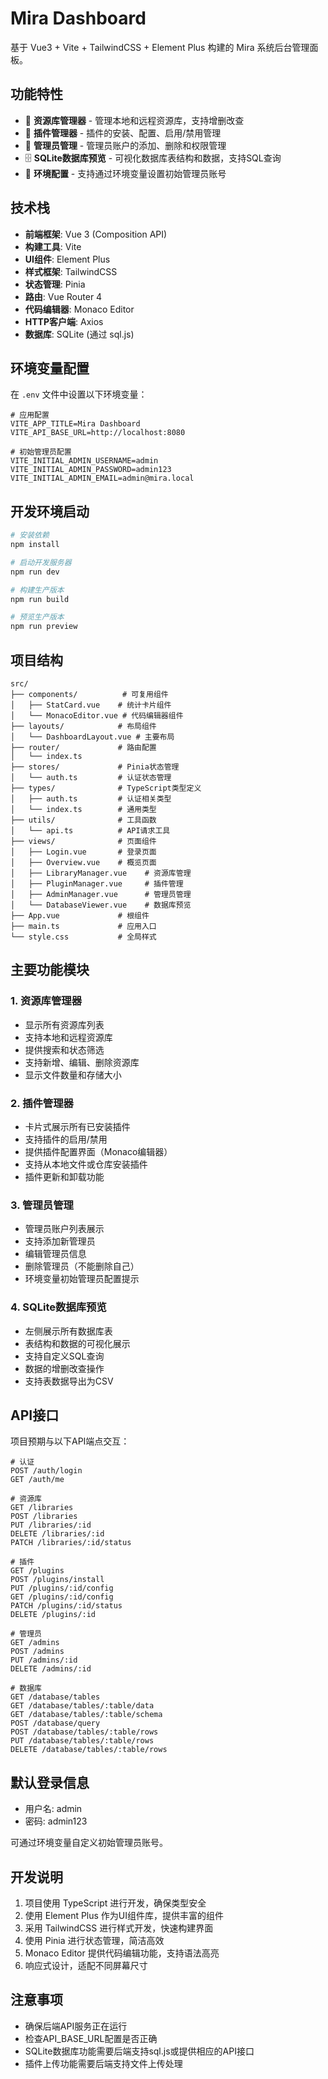 # Mira Dashboard

基于 Vue3 + Vite + TailwindCSS + Element Plus 构建的 Mira 系统后台管理面板。

## 功能特性

- 🎯 **资源库管理器** - 管理本地和远程资源库，支持增删改查
- 🔌 **插件管理器** - 插件的安装、配置、启用/禁用管理
- 👥 **管理员管理** - 管理员账户的添加、删除和权限管理
- 🗄️ **SQLite数据库预览** - 可视化数据库表结构和数据，支持SQL查询
- 🔧 **环境配置** - 支持通过环境变量设置初始管理员账号

## 技术栈

- **前端框架**: Vue 3 (Composition API)
- **构建工具**: Vite
- **UI组件**: Element Plus
- **样式框架**: TailwindCSS
- **状态管理**: Pinia
- **路由**: Vue Router 4
- **代码编辑器**: Monaco Editor
- **HTTP客户端**: Axios
- **数据库**: SQLite (通过 sql.js)

## 环境变量配置

在 `.env` 文件中设置以下环境变量：

```env
# 应用配置
VITE_APP_TITLE=Mira Dashboard
VITE_API_BASE_URL=http://localhost:8080

# 初始管理员配置
VITE_INITIAL_ADMIN_USERNAME=admin
VITE_INITIAL_ADMIN_PASSWORD=admin123
VITE_INITIAL_ADMIN_EMAIL=admin@mira.local
```

## 开发环境启动

```bash
# 安装依赖
npm install

# 启动开发服务器
npm run dev

# 构建生产版本
npm run build

# 预览生产版本
npm run preview
```

## 项目结构

```
src/
├── components/          # 可复用组件
│   ├── StatCard.vue    # 统计卡片组件
│   └── MonacoEditor.vue # 代码编辑器组件
├── layouts/            # 布局组件
│   └── DashboardLayout.vue # 主要布局
├── router/             # 路由配置
│   └── index.ts
├── stores/             # Pinia状态管理
│   └── auth.ts         # 认证状态管理
├── types/              # TypeScript类型定义
│   ├── auth.ts         # 认证相关类型
│   └── index.ts        # 通用类型
├── utils/              # 工具函数
│   └── api.ts          # API请求工具
├── views/              # 页面组件
│   ├── Login.vue       # 登录页面
│   ├── Overview.vue    # 概览页面
│   ├── LibraryManager.vue    # 资源库管理
│   ├── PluginManager.vue     # 插件管理
│   ├── AdminManager.vue      # 管理员管理
│   └── DatabaseViewer.vue    # 数据库预览
├── App.vue             # 根组件
├── main.ts             # 应用入口
└── style.css           # 全局样式
```

## 主要功能模块

### 1. 资源库管理器
- 显示所有资源库列表
- 支持本地和远程资源库
- 提供搜索和状态筛选
- 支持新增、编辑、删除资源库
- 显示文件数量和存储大小

### 2. 插件管理器
- 卡片式展示所有已安装插件
- 支持插件的启用/禁用
- 提供插件配置界面（Monaco编辑器）
- 支持从本地文件或仓库安装插件
- 插件更新和卸载功能

### 3. 管理员管理
- 管理员账户列表展示
- 支持添加新管理员
- 编辑管理员信息
- 删除管理员（不能删除自己）
- 环境变量初始管理员配置提示

### 4. SQLite数据库预览
- 左侧展示所有数据库表
- 表结构和数据的可视化展示
- 支持自定义SQL查询
- 数据的增删改查操作
- 支持表数据导出为CSV

## API接口

项目预期与以下API端点交互：

```
# 认证
POST /auth/login
GET /auth/me

# 资源库
GET /libraries
POST /libraries
PUT /libraries/:id
DELETE /libraries/:id
PATCH /libraries/:id/status

# 插件
GET /plugins
POST /plugins/install
PUT /plugins/:id/config
GET /plugins/:id/config
PATCH /plugins/:id/status
DELETE /plugins/:id

# 管理员
GET /admins
POST /admins
PUT /admins/:id
DELETE /admins/:id

# 数据库
GET /database/tables
GET /database/tables/:table/data
GET /database/tables/:table/schema
POST /database/query
POST /database/tables/:table/rows
PUT /database/tables/:table/rows
DELETE /database/tables/:table/rows
```

## 默认登录信息

- 用户名: admin
- 密码: admin123

可通过环境变量自定义初始管理员账号。

## 开发说明

1. 项目使用 TypeScript 进行开发，确保类型安全
2. 使用 Element Plus 作为UI组件库，提供丰富的组件
3. 采用 TailwindCSS 进行样式开发，快速构建界面
4. 使用 Pinia 进行状态管理，简洁高效
5. Monaco Editor 提供代码编辑功能，支持语法高亮
6. 响应式设计，适配不同屏幕尺寸

## 注意事项

- 确保后端API服务正在运行
- 检查API_BASE_URL配置是否正确
- SQLite数据库功能需要后端支持sql.js或提供相应的API接口
- 插件上传功能需要后端支持文件上传处理
